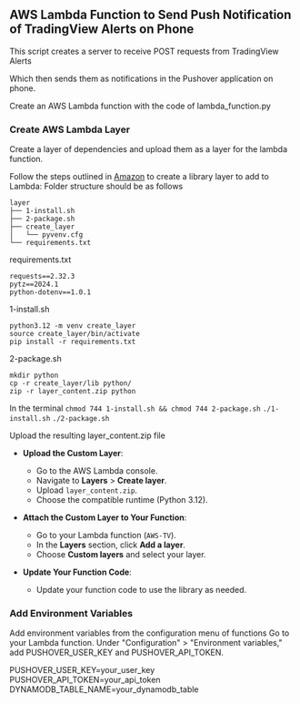 ## AWS Lambda Function to Send Push Notification of TradingView Alerts on Phone

This script creates a server to receive POST requests from TradingView Alerts

Which then sends them as notifications in the Pushover application on phone.




Create an AWS Lambda function with the code of lambda_function.py 

### Create AWS Lambda Layer
Create a layer of dependencies and upload them as a layer for the lambda function.

Follow the steps outlined in [Amazon](https://docs.aws.amazon.com/lambda/latest/dg/python-layers.html#python-layer-packaging) to create a library layer to add to Lambda:
Folder structure should be as follows
```
layer
├── 1-install.sh
├── 2-package.sh
├── create_layer
│   └── pyvenv.cfg
└── requirements.txt
```
requirements.txt
```
requests==2.32.3
pytz==2024.1
python-dotenv==1.0.1
```
1-install.sh
```
python3.12 -m venv create_layer
source create_layer/bin/activate
pip install -r requirements.txt
```
2-package.sh
```
mkdir python
cp -r create_layer/lib python/
zip -r layer_content.zip python
```

In the terminal
`chmod 744 1-install.sh && chmod 744 2-package.sh`
`./1-install.sh`
`./2-package.sh`

Upload the resulting layer_content.zip file

- **Upload the Custom Layer**:
    - Go to the AWS Lambda console.
    - Navigate to **Layers** > **Create layer**.
    - Upload `layer_content.zip`.
    - Choose the compatible runtime (Python 3.12).
- **Attach the Custom Layer to Your Function**:

    - Go to your Lambda function (`AWS-TV`).
    - In the **Layers** section, click **Add a layer**.
    - Choose **Custom layers** and select your  layer.
- **Update Your Function Code**:

    - Update your function code to use the library as needed.

### Add Environment Variables
Add environment variables from the configuration menu of functions
Go to your Lambda function.
Under "Configuration" > "Environment variables," add PUSHOVER_USER_KEY and PUSHOVER_API_TOKEN.

PUSHOVER_USER_KEY=your_user_key    
PUSHOVER_API_TOKEN=your_api_token    
DYNAMODB_TABLE_NAME=your_dynamodb_table